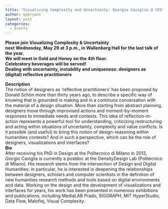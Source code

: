 ```yaml
---
title: 'Visualizing Complexity and Uncertainty: Giorgio Caviglia @ CESTA 3pm May 29'
author: mpbryant
layout: post
categories:
  - Events
---
```

<div>
  <strong>Please join Visualizing Complexity & Uncertainty </strong>
</div>

<div>
  <strong>next Wednesday, May 29 at 3 p.m., in Wallenberg Hall for the last talk of the year. </strong>
</div>

<div>
  <div>
    <strong>We will meet in Gold and Honey on the 4th floor.</strong>
  </div>
</div>

<div>
  <div>
    <strong>Celebratory beverages will be served!</strong>
  </div>
</div>

<div>
</div>

<div>
  <strong>Dealing with uncertainty, instability and uniqueness: designers as (digital) reflective practitioners</strong></p> <div>
  </div>

  <div>
    <strong>Description</strong>
  </div>

  <div>
    The<strong> </strong>notion of designers as ‘reflective practitioners’ has been proposed by Donald Schön more than thirty years ago, to describe a specific way of knowing that is grounded in making and in a continuos conversation with the material of a design situation. More than starting from abstract planning, designers move through improvised actions and moment-by-moment responses to immediate needs and contexts. This idea of reflection-in-action represents a powerful tool for understanding, criticizing restructuring and acting within situations of<strong> </strong>uncertainty, complexity and value conflicts. Is it possible (and useful) to bring this notion of design-reasoning<strong> </strong>within humanities contexts? And in such a perspective, which can be the<strong> </strong>role of designers, visualizations and interfaces?
  </div>

  <div>
  </div>
</div>

<div>
</div>

<div>
  <strong>Bio</strong>
</div>

<div>
  After receiving his PhD in Design at the Politecnico di Milano in 2013, Giorgio Caviglia is currently a postdoc at the DensityDesign Lab (Politecnico di Milano). His research stems from the intersection of Design and Digital Humanities: in particular, he is interested in deepening the relationships between designers, scholars and computer scientists in the definition of new humanities research methods and tools based on digital environments and data. Working on the design and the development of visualizations and interfaces for years, his work has been presented in numerous exhibitions and publications, including MediaLAB Prado, SIGGRAPH, MIT HyperStudio, Data Flow, Malofiej, Visual Complexity.
</div>
